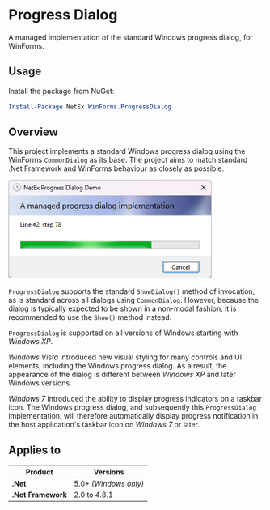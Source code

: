 # Progress Dialog

A managed implementation of the standard Windows progress dialog, for WinForms.

## Usage

Install the package from NuGet:

```powershell
Install-Package NetEx.WinForms.ProgressDialog
```

## Overview

This project implements a standard Windows progress dialog using the WinForms `CommonDialog` as its base. The project aims to match standard .Net Framework and WinForms behaviour as closely as possible.

![A progress dialog with upgraded appearance.](../images/progress-dialog-new.png)

`ProgressDialog` supports the standard `ShowDialog()` method of invocation, as is standard across all dialogs using `CommonDialog`. However, because the dialog is typically expected to be shown in a non-modal fashion, it is recommended to use the `Show()` method instead.

`ProgressDialog` is supported on all versions of Windows starting with *Windows XP*.

*Windows Vista* introduced new visual styling for many controls and UI elements, including the Windows progress dialog. As a result, the appearance of the dialog is different between *Windows XP* and later Windows versions.

*Windows 7* introduced the ability to display progress indicators on a taskbar icon. The Windows progress dialog, and subsequently this `ProgressDialog` implementation, will therefore automatically display progress notification in the host application's taskbar icon on *Windows 7* or later.

## Applies to

| Product                   | Versions              |
|---------------------------|-----------------------|
| **.Net**                  | 5.0+ *(Windows only)* |
| **.Net Framework**        | 2.0 to 4.8.1          |